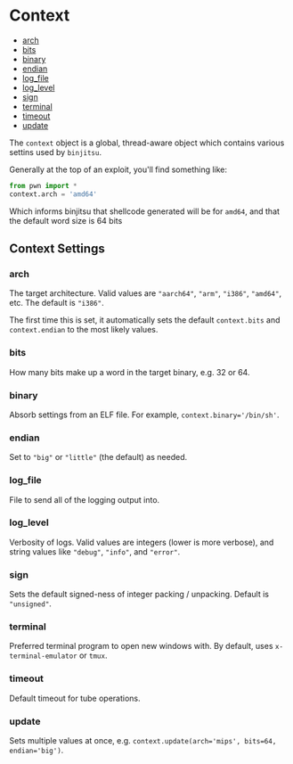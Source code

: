 # Context

+ [arch](#arch)
+ [bits](#bits)
+ [binary](#binary)
+ [endian](#endian)
+ [log_file](#log_file)
+ [log_level](#log_level)
+ [sign](#sign)
+ [terminal](#terminal)
+ [timeout](#timeout)
+ [update](#update)

The `context` object is a global, thread-aware object which contains various settins used by `binjitsu`.

Generally at the top of an exploit, you'll find something like:

```py
from pwn import *
context.arch = 'amd64'
```

Which informs binjitsu that shellcode generated will be for `amd64`, and that the default word size is 64 bits

## Context Settings

### arch

The target architecture.  Valid values are `"aarch64"`, `"arm"`, `"i386"`, `"amd64"`, etc.  The default is `"i386"`.

The first time this is set, it automatically sets the default `context.bits` and `context.endian` to the most likely values.

### bits

How many bits make up a word in the target binary, e.g. 32 or 64.

### binary

Absorb settings from an ELF file.  For example, `context.binary='/bin/sh'`.

### endian

Set to `"big"` or `"little"` (the default) as needed.

### log_file

File to send all of the logging output into.

### log_level

Verbosity of logs.  Valid values are integers (lower is more verbose), and string values like `"debug"`, `"info"`, and `"error"`.

### sign

Sets the default signed-ness of integer packing / unpacking.  Default is `"unsigned"`.

### terminal

Preferred terminal program to open new windows with.  By default, uses `x-terminal-emulator` or `tmux`.

### timeout

Default timeout for tube operations.

### update

Sets multiple values at once, e.g. `context.update(arch='mips', bits=64, endian='big')`.
